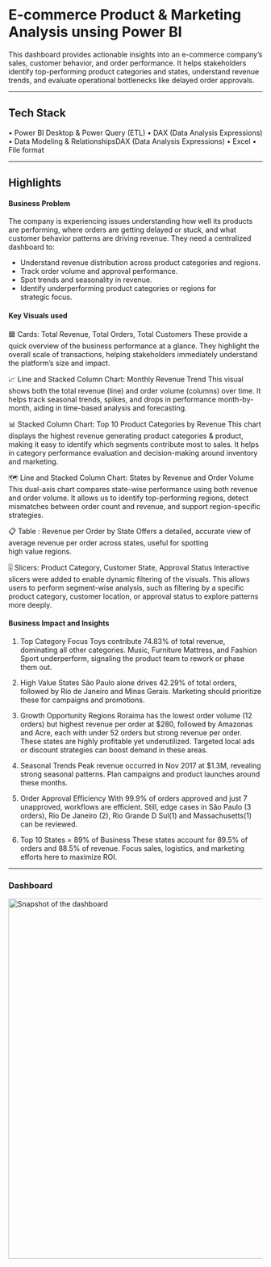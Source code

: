 # E-commerce Product & Marketing Analysis unsing Power BI
This dashboard provides actionable insights into an e-commerce company’s sales, customer behavior, and order performance. It helps stakeholders identify top-performing product categories and states, understand revenue trends, and evaluate operational bottlenecks like delayed order approvals.

---

## Tech Stack
  • Power BI Desktop & Power Query (ETL)
  • DAX (Data Analysis Expressions)
  • Data Modeling & RelationshipsDAX (Data Analysis Expressions)
  • Excel
  • File format

 ---

 ## Highlights
 #### Business Problem
 The company is experiencing issues understanding how well its products are performing, where orders are getting delayed or stuck, and what customer behavior patterns are driving revenue.
 They need a centralized dashboard to:
 * Understand revenue distribution across product categories and regions.
 * Track order volume and approval performance.
 * Spot trends and seasonality in revenue.
 * Identify underperforming product categories or regions for strategic focus.


 #### Key Visuals used
🟦 Cards: Total Revenue, Total Orders, Total Customers
These provide a quick overview of the business performance at a glance. They highlight the overall scale of transactions, helping stakeholders immediately understand the platform’s size and impact.

📈 Line and Stacked Column Chart: Monthly Revenue Trend
This visual shows both the total revenue (line) and order volume (columns) over time. It helps track seasonal trends, spikes, and drops in performance month-by-month, aiding in time-based analysis and forecasting.

📊 Stacked Column Chart: Top 10 Product Categories by Revenue
This chart displays the highest revenue generating product categories & product, making it easy to identify which segments contribute most to sales. It helps in category performance evaluation and decision-making around inventory and marketing.

🗺 Line and Stacked Column Chart: States by Revenue and Order Volume
This dual-axis chart compares state-wise performance using both revenue and order volume. It allows us to identify top-performing regions, detect mismatches between order count and revenue, and support region-specific strategies.

📋 Table : Revenue per Order by State
Offers a detailed, accurate view of average revenue per order across states, useful for spotting high value regions.

🎚 Slicers: Product Category, Customer State, Approval Status
Interactive slicers were added to enable dynamic filtering of the visuals. This allows users to perform segment-wise analysis, such as filtering by a specific product category, customer location, or approval status to explore patterns more deeply.


#### Business Impact and Insights
1. Top Category Focus
Toys contribute 74.83% of total revenue, dominating all other categories. Music, Furniture Mattress, and Fashion Sport underperform, signaling the product team to rework or phase them out.

2. High Value States
São Paulo alone drives 42.29% of total orders, followed by Rio de Janeiro and Minas Gerais. Marketing should prioritize these for campaigns and promotions.

3. Growth Opportunity Regions
Roraima has the lowest order volume (12 orders) but highest revenue per order at $280, followed by Amazonas and Acre, each with under 52 orders but strong revenue per order.
These states are highly profitable yet underutilized. Targeted local ads or discount strategies can boost demand in these areas.

4. Seasonal Trends
Peak revenue occurred in Nov 2017 at $1.3M, revealing strong seasonal patterns. Plan campaigns and product launches around these months.

5. Order Approval Efficiency
With 99.9% of orders approved and just 7 unapproved, workflows are efficient. Still, edge cases in São Paulo (3 orders), Rio De Janeiro (2), Rio Grande D Sul(1) and Massachusetts(1) can be reviewed.

6. Top 10 States = 89% of Business
These states account for 89.5% of orders and 88.5% of revenue. Focus sales, logistics, and marketing efforts here to maximize ROI.

---

### Dashboard
<img width="1274" height="713" alt="Snapshot of the dashboard" src="https://github.com/user-attachments/assets/8878bc8f-5d66-4df7-a7db-b9adafafe8eb" />



